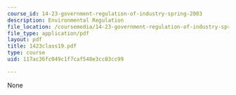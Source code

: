 ```yaml
---
course_id: 14-23-government-regulation-of-industry-spring-2003
description: Environmental Regulation
file_location: /coursemedia/14-23-government-regulation-of-industry-spring-2003/117ac36fc049c1f7caf548e3cc03cc99_1423class19.pdf
file_type: application/pdf
layout: pdf
title: 1423class19.pdf
type: course
uid: 117ac36fc049c1f7caf548e3cc03cc99

---
```

None